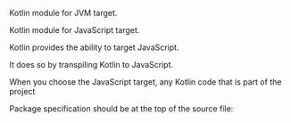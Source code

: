 Kotlin module for JVM target.

Kotlin module for JavaScript target.

Kotlin provides the ability to target JavaScript.

It does so by transpiling Kotlin to JavaScript.

When you choose the JavaScript target, any Kotlin code that is part of the project 

Package specification should be at the top of the source file:

